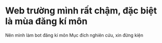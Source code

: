 # Web trường mình rất chậm, đặc biệt là mùa đăng kí môn
Nên mình làm bot đăng kí môn
Mục đích nghiên cứu, xin đừng kiện
